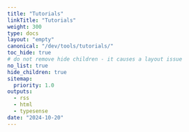 ```yaml
---
title: "Tutorials"
linkTitle: "Tutorials"
weight: 300
type: docs
layout: "empty"
canonical: "/dev/tools/tutorials/"
toc_hide: true
# do not remove hide children - it causes a layout issue
no_list: true
hide_children: true
sitemap:
  priority: 1.0
outputs:
  - rss
  - html
  - typesense
date: "2024-10-20"
---
```

